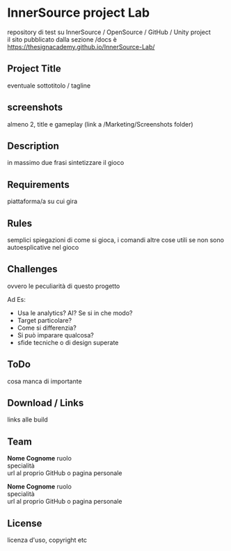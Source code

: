 # InnerSource project Lab
repository di test su InnerSource / OpenSource / GitHub / Unity project  
il sito pubblicato dalla sezione /docs è https://thesignacademy.github.io/InnerSource-Lab/

## Project Title
eventuale sottotitolo / tagline

## screenshots
almeno 2, title e gameplay
(link a /Marketing/Screenshots folder)

## Description
in massimo due frasi sintetizzare il gioco

## Requirements
piattaforma/a su cui gira

## Rules
semplici spiegazioni di come si gioca, i comandi
altre cose utili se non sono autoesplicative nel gioco

## Challenges
ovvero le peculiarità di questo progetto

Ad Es:
- Usa le analytics? AI? Se si in che modo?
- Target particolare?
- Come si differenzia?
- Si può imparare qualcosa?
- sfide tecniche o di design superate

## ToDo
cosa manca di importante

## Download / Links
links alle build

## Team

**Nome Cognome**
ruolo  
specialità  
url al proprio GitHub o pagina personale

**Nome Cognome**
ruolo  
specialità  
url al proprio GitHub o pagina personale

## License
licenza d'uso, copyright etc

